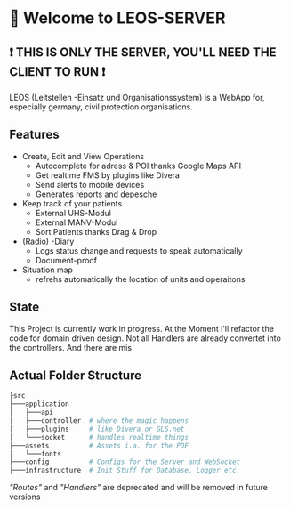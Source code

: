 
# 👋 Welcome to LEOS-SERVER

## ❗ THIS IS ONLY THE SERVER, YOU'LL NEED THE CLIENT TO RUN ❗

LEOS (Leitstellen -Einsatz und Organisationssystem) is a WebApp for, especially germany, civil protection organisations.

## Features
* Create, Edit and View Operations
  * Autocomplete for adress & POI thanks Google Maps API
  * Get realtime FMS by plugins like Divera
  * Send alerts to mobile devices
  * Generates reports and depesche
* Keep track of your patients
  * External UHS-Modul
  * External MANV-Modul
  * Sort Patients thanks Drag & Drop
* (Radio) -Diary
  * Logs status change and requests to speak automatically
  * Document-proof
* Situation map
  * refrehs automatically the location of units and operaitons

## State
This Project is currently work in progress.
At the Moment i'll refactor the code for domain driven design.
Not all Handlers are already convertet into the controllers. And there are mis

## Actual Folder Structure

```bash
├src
├───application
│   ├───api
│   ├───controller  # where the magic happens
│   ├───plugins     # like Divera or GLS.net
│   └───socket      # handles realtime things
├───assets          # Assets i.a. for the PDF
│   └───fonts       
├───config          # Configs for the Server and WebSocket
├───infrastructure  # Init Stuff for Database, Logger etc.
```
*"Routes"* and  *"Handlers"* are deprecated and will be removed in future versions
